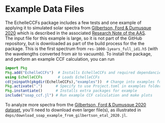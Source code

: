 # Example Data Files

The EchelleCCFs package includes a few tests and one example of applying it to simulated solar spectra from [Gilbertson, Ford & Dumusque 2020](https://doi.org/10.5281/zenodo.3753253) which is described in the associated [Research Note of the AAS](https://ui.adsabs.harvard.edu/link_gateway/2020RNAAS...4...59G/doi:10.3847/2515-5172/ab8d44).  
The input file for this example is large, so it is not part of the GitHub repository, but is downloaded as part of the build process for the the package.
This is the first spectrum from
`res-1000-1years_full_id1.h5` (with the wavelengths converted from air to vacuumb).
To install the package, and perform an example CCF calculation, you can run

```julia
import Pkg
Pkg.add("EchelleCCFs")  # Installs EchelleCCFs and required dependancies
using EchelleCCFs       # Loads EchelleCCFs
cd(joinpath(pkgdir(EchelleCCFs),"examples"))  # Change into examples folder
Pkg.activate(".")      # Specify to use Project.toml in examples folder
Pkg.instantiate()      # Installs extra packages for example
include("soap_ccf.jl") # Run example CCF calculation and make plots
```

To analyze more spectra from the [Gilbertson, Ford & Dumusque 2020 dataset](https://doi.org/10.5281/zenodo.3753253), you'll need to download even larger file(s), as illustrated in `deps/download_soap_example_from_gilbertson_etal_2020.jl`.
